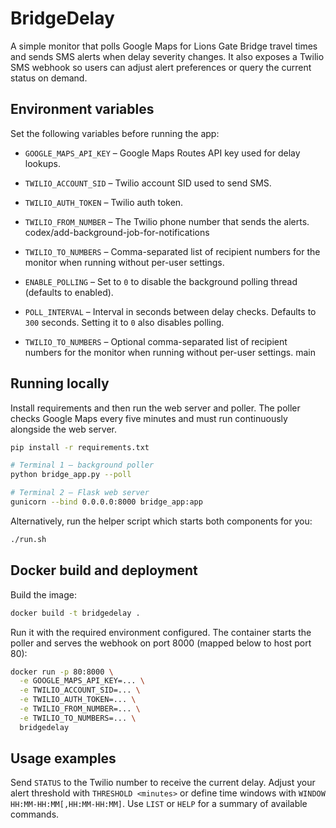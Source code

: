 # BridgeDelay

A simple monitor that polls Google Maps for Lions Gate Bridge travel times and
sends SMS alerts when delay severity changes. It also exposes a Twilio SMS
webhook so users can adjust alert preferences or query the current status on
demand.

## Environment variables

Set the following variables before running the app:

- `GOOGLE_MAPS_API_KEY` – Google Maps Routes API key used for delay lookups.
- `TWILIO_ACCOUNT_SID` – Twilio account SID used to send SMS.
- `TWILIO_AUTH_TOKEN` – Twilio auth token.
- `TWILIO_FROM_NUMBER` – The Twilio phone number that sends the alerts.
 codex/add-background-job-for-notifications
- `TWILIO_TO_NUMBERS` – Comma-separated list of recipient numbers for the
  monitor when running without per-user settings.
- `ENABLE_POLLING` – Set to `0` to disable the background polling thread
  (defaults to enabled).
- `POLL_INTERVAL` – Interval in seconds between delay checks. Defaults to
  `300` seconds. Setting it to `0` also disables polling.

- `TWILIO_TO_NUMBERS` – Optional comma-separated list of recipient numbers for
  the monitor when running without per-user settings.
 main

## Running locally

Install requirements and then run the web server and poller. The poller checks
Google Maps every five minutes and must run continuously alongside the web
server.

```bash
pip install -r requirements.txt

# Terminal 1 – background poller
python bridge_app.py --poll

# Terminal 2 – Flask web server
gunicorn --bind 0.0.0.0:8000 bridge_app:app
```

Alternatively, run the helper script which starts both components for you:

```bash
./run.sh
```

## Docker build and deployment

Build the image:

```bash
docker build -t bridgedelay .
```

Run it with the required environment configured. The container starts the
poller and serves the webhook on port 8000 (mapped below to host port 80):

```bash
docker run -p 80:8000 \
  -e GOOGLE_MAPS_API_KEY=... \
  -e TWILIO_ACCOUNT_SID=... \
  -e TWILIO_AUTH_TOKEN=... \
  -e TWILIO_FROM_NUMBER=... \
  -e TWILIO_TO_NUMBERS=... \
  bridgedelay
```

## Usage examples

Send `STATUS` to the Twilio number to receive the current delay. Adjust your
alert threshold with `THRESHOLD <minutes>` or define time windows with
`WINDOW HH:MM-HH:MM[,HH:MM-HH:MM]`. Use `LIST` or `HELP` for a summary of
available commands.
